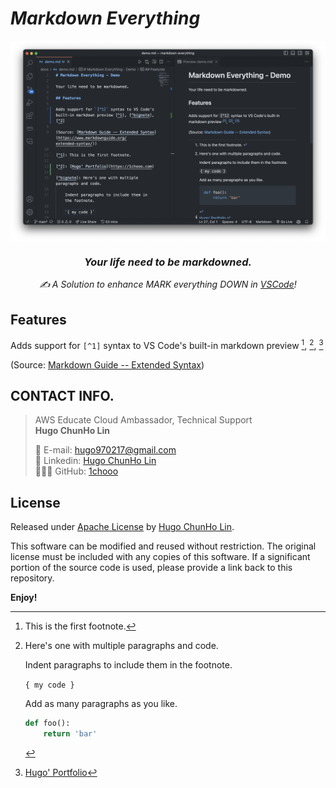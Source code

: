 # ***Markdown Everything***

<img align="center" alt="Markdown Everything - Demo" src="./demo.png">

<h3 align="center">
    <b><i>Your life need to be markdowned.</i></b>
</h3>

<p align="center">
    <i>✍️ A Solution to enhance MARK everything DOWN in <a href="https://code.visualstudio.com/">VSCode</a>!</i>
</p>

## Features

Adds support for `[^1]` syntax to VS Code's built-in markdown preview [^1], [^bignote], [^2]

(Source: [Markdown Guide -- Extended Syntax](https://www.markdownguide.org/extended-syntax/))

[^1]: This is the first footnote.

[^2]: [Hugo' Portfolio](https://1chooo.com)

[^bignote]: Here's one with multiple paragraphs and code.

    Indent paragraphs to include them in the footnote.

    `{ my code }`

    Add as many paragraphs as you like.

    ```python
    def foo():
        return 'bar'
    ```


## CONTACT INFO.

> AWS Educate Cloud Ambassador, Technical Support </br>
> **Hugo ChunHo Lin**
> 
> <aside>
>   📩 E-mail: <a href="mailto:hugo970217@gmail.com">hugo970217@gmail.com</a>
> <br>
>   🧳 Linkedin: <a href="https://www.linkedin.com/in/1chooo/">Hugo ChunHo Lin</a>
> <br>
>   👨🏻‍💻 GitHub: <a href="https://github.com/1chooo">1chooo</a>
>    
> </aside>

## License
Released under [Apache License](./LICENSE) by [Hugo ChunHo Lin](https://github.com/1chooo).

This software can be modified and reused without restriction.
The original license must be included with any copies of this software.
If a significant portion of the source code is used, please provide a link back to this repository.


**Enjoy!** 

